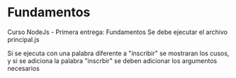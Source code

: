 # Fundamentos
Curso NodeJs - Primera entrega: Fundamentos
Se debe ejecutar el archivo principal.js

Si se ejecuta con una palabra diferente a "inscribir" se mostraran los cusos, y si se adiciona la palabra "inscrbir" se deben adicionar los argumentos necesarios
